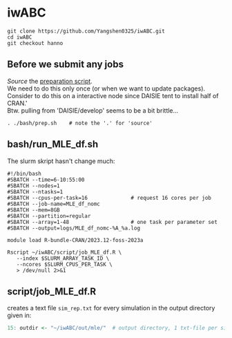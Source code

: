 # iwABC


```
git clone https://github.com/Yangshen0325/iwABC.git
cd iwABC
git checkout hanno
```

## Before we submit any jobs

*Source* the [preparation script](./bash/prep.sh).<br>
We need to do this only once (or when we want to update packages).<br>
Consider to do this on a interactive node since DAISIE tent to install half of CRAN.'<br>
Btw. pulling from 'DAISIE/develop' seems to be a bit brittle...<br>

```
. ./bash/prep.sh    # note the '.' for 'source'
```

## bash/run_MLE_df.sh

The slurm skript hasn't change much:

```
#!/bin/bash
#SBATCH --time=6-10:55:00
#SBATCH --nodes=1
#SBATCH --ntasks=1
#SBATCH --cpus-per-task=16              # request 16 cores per job
#SBATCH --job-name=MLE_df_nomc
#SBATCH --mem=8GB
#SBATCH --partition=regular
#SBATCH --array=1-48                    # one task per parameter set
#SBATCH --output=logs/MLE_df_nomc-%A_%a.log

module load R-bundle-CRAN/2023.12-foss-2023a

Rscript ~/iwABC/script/job_MLE_df.R \
   --index $SLURM_ARRAY_TASK_ID \
   --ncores $SLURM_CPUS_PER_TASK \
   > /dev/null 2>&1
```

## script/job_MLE_df.R

creates a text file `sim_rep.txt` for every simulation in the output
directory given in:

```R
15: outdir <- "~/iwABC/out/mle/"  # output directory, 1 txt-file per sim
```


